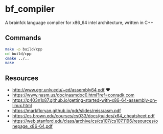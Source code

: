 # bf_compiler

A brainfck language compiler for x86_64 intel architecture, written in C++

## Commands

```bash
make -p build/cpp
cd build/cpp
cmake ../..
make
```

## Resources

- <http://www.egr.unlv.edu/~ed/assembly64.pdf> ❤️
- <https://www.nasm.us/doc/nasmdoc0.html?ref=conradk.com>
- <https://p403n1x87.github.io/getting-started-with-x86-64-assembly-on-linux.html>
- <https://markfloryan.github.io/pdr/slides/reiss/asm.pdf>
- <https://cs.brown.edu/courses/cs033/docs/guides/x64_cheatsheet.pdf>
- <https://web.stanford.edu/class/archive/cs/cs107/cs107.1196/resources/onepage_x86-64.pdf>
